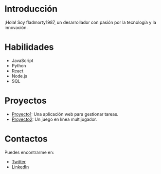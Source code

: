 # Introducción
¡Hola! Soy fladmorty1987, un desarrollador con pasión por la tecnología y la innovación.

# Habilidades
- JavaScript
- Python
- React
- Node.js
- SQL

# Proyectos
- [Proyecto1](https://github.com/fladmorty1987/proyecto1): Una aplicación web para gestionar tareas.
- [Proyecto2](https://github.com/fladmorty1987/proyecto2): Un juego en línea multijugador.

# Contactos
Puedes encontrarme en:
- [Twitter](https://twitter.com/fladmorty1987)
- [LinkedIn](https://linkedin.com/in/fladmorty1987)